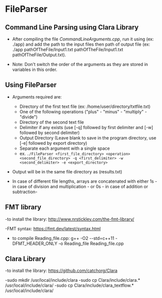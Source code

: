 # FileParser

## Command Line Parsing using Clara Library

- After compiling the file *CommandLineArguments.cpp*, run it using (ex: ./app) and add the path to the input files then path of output file (ex: ./app   pathOfTheFile/Input1.txt  pathOfTheFile/Input1.txt   pathOfTheFile/Output.txt).

- Note: Don't switch the order of the arguments as they are stored in variables in this order.

## Using FileParser

- Arguments required are:

  - Directory of the first text file (ex: /home/user/directory/txtfile.txt)
  - One of the following operations ("plus" - "minus" - "multiply" - "divide")
  - Directory of the second text file
  - Delimiter if any exists (use [-q] followed by first delimiter and [-w] followed by second delimiter)
  - Output Directory (Leave blank to save in the program directory, use [-e] followed by export directory)
  - Separate each argument with a single space
  - ex. `./FileParser <first_file_directory> <operation> <second_file_directory> -q <first_delimiter> -w <second_delimiter> -e <export_directory>`

- Output will be in the same file directory as (results.txt)

- In case of different file lengths, arrays are concatenated with either 1s - in case of division and multiplication - or 0s - in case of addition or subtraction-

## FMT library

-to install the library:
<http://www.nrstickley.com/the-fmt-library/>

-FMT syntax:
<https://fmt.dev/latest/syntax.html>

- to compile Reading_file.cpp:
g++ -O2 --std=c++11 -DFMT_HEADER_ONLY -o Reading_file Reading_file.cpp

## Clara Library 

-to install the library:
<https://github.com/catchorg/Clara>

-sudo mkdir /usr/local/include/clara
-sudo cp Clara/include/clara.* /usr/local/include/clara/
-sudo cp Clara/include/clara_textflow.* /usr/local/include/clara/

